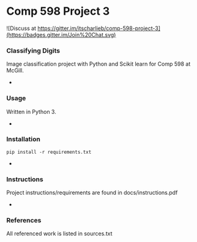 # Comp 598 Project 3

![Discuss at https://gitter.im/itscharlieb/comp-598-project-3](https://badges.gitter.im/Join%20Chat.svg)

### Classifying Digits
Image classification project with Python and Scikit learn for Comp 598 at McGill.


-
### Usage
Written in Python 3.


-
### Installation
`pip install -r requirements.txt`


-
### Instructions
Project instructions/requirements are found in docs/instructions.pdf


-
### References
All referenced work is listed in sources.txt
